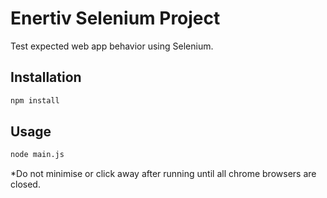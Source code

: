# Enertiv Selenium Project

Test expected web app behavior using Selenium.

## Installation

```bash
npm install
```

## Usage

```bash
node main.js
```

*Do not minimise or click away after running until all chrome browsers are closed.